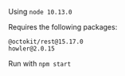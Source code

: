 Using `node 10.13.0`

Requires the following packages: 
```
@octokit/rest@15.17.0
howler@2.0.15
```

Run with `npm start`